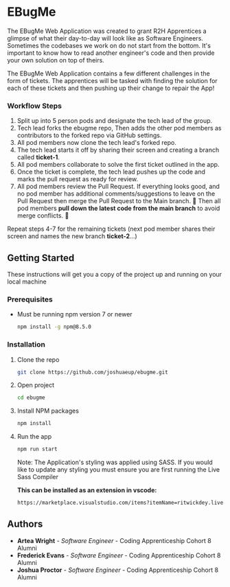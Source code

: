 # EBugMe

The EBugMe Web Application was created to grant R2H Apprentices a glimpse of what their day-to-day will look like as Software Engineers. Sometimes the codebases we work on do not start from the bottom. It's important to know how to read another engineer's code and then provide your own solution on top of theirs.

The EBugMe Web Application contains a few different challenges in the form of tickets. The apprentices will be tasked with finding the solution for each of these tickets and then pushing up their change to repair the App!


### Workflow Steps

1. Split up into 5 person pods and designate the tech lead of the group.
2. Tech lead forks the ebugme repo, Then adds the other pod members as contributors to the forked repo via GitHub settings.
3. All pod members now clone the tech lead's forked repo.
4. The tech lead starts it off by sharing their screen and creating a branch called <b>ticket-1</b>.
5. All pod members collaborate to solve the first ticket outlined in the app.
6. Once the ticket is complete, the tech lead pushes up the code and marks the pull request as ready for review.
7. All pod members review the Pull Request. If everything looks good, and no pod member has additional comments/suggestions to leave on the Pull Request then merge the Pull Request to the Main branch. 🚀 Then all pod members <b>pull down the latest code from the main branch</b> to avoid merge conflicts. 😬

Repeat steps 4-7 for the remaining tickets (next pod member shares their screen and names the new branch <b>ticket-2</b>...)


## Getting Started

These instructions will get you a copy of the project up and running on your local machine

### Prerequisites

-   Must be running npm version 7 or newer
    ```sh
    npm install -g npm@8.5.0
    ```

### Installation

1. Clone the repo
    ```sh
    git clone https://github.com/joshuaeup/ebugme.git
    ```
2. Open project
    ```sh
    cd ebugme
    ```
3. Install NPM packages
    ```sh
    npm install
    ```
4. Run the app

    ```sh
    npm run start
    ```

    Note: The Application's styling was applied using SASS. If you would like to update any styling you must ensure you are first running the Live Sass Compiler

    <b>This can be installed as an extension in vscode:</b>

    ```sh
    https://marketplace.visualstudio.com/items?itemName=ritwickdey.live-sass
    ```
    
    
## Authors

-   **Artea Wright** - _Software Engineer_ - Coding Apprenticeship Cohort 8 Alumni
-   **Frederick Evans** - _Software Engineer_ - Coding Apprenticeship Cohort 8 Alumni
-   **Joshua Proctor** - _Software Engineer_ - Coding Apprenticeship Cohort 8 Alumni
